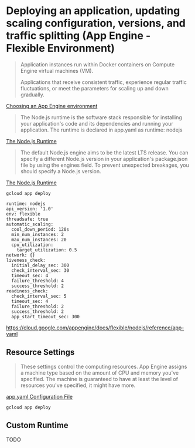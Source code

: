 # Deploying an application, updating scaling configuration, versions, and traffic splitting (App Engine - Flexible Environment)

> Application instances run within Docker containers on Compute Engine virtual machines (VM).
>
> Applications that receive consistent traffic, experience regular traffic fluctuations, or meet the parameters for scaling up and down gradually.

[Choosing an App Engine environment](https://cloud.google.com/appengine/docs/the-appengine-environments)

> The Node.js runtime is the software stack responsible for installing your application's code and its dependencies and running your application. The runtime is declared in app.yaml as runtime: nodejs

[The Node.js Runtime](https://cloud.google.com/appengine/docs/flexible/nodejs/runtime)

> The default Node.js engine aims to be the latest LTS release. You can specify a different Node.js version in your application's package.json file by using the engines field. To prevent unexpected breakages, you should specify a Node.js version.

[The Node.js Runtime](https://cloud.google.com/appengine/docs/flexible/nodejs/runtime)

```
gcloud app deploy
```

```
runtime: nodejs
api_version: '1.0'
env: flexible
threadsafe: true
automatic_scaling:
  cool_down_period: 120s
  min_num_instances: 2
  max_num_instances: 20
  cpu_utilization:
    target_utilization: 0.5
network: {}
liveness_check:
  initial_delay_sec: 300
  check_interval_sec: 30
  timeout_sec: 4
  failure_threshold: 4
  success_threshold: 2
readiness_check:
  check_interval_sec: 5
  timeout_sec: 4
  failure_threshold: 2
  success_threshold: 2
  app_start_timeout_sec: 300
```

https://cloud.google.com/appengine/docs/flexible/nodejs/reference/app-yaml

## Resource Settings

> These settings control the computing resources. App Engine assigns a machine type based on the amount of CPU and memory you've specified. The machine is guaranteed to have at least the level of resources you've specified, it might have more.

[app.yaml Configuration File](https://cloud.google.com/appengine/docs/flexible/nodejs/reference/app-yaml)

```
gcloud app deploy
```

## Custom Runtime

TODO
